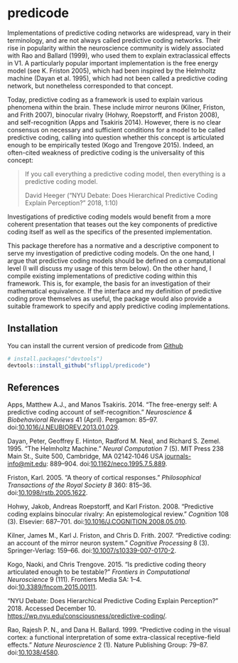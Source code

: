 
<!-- README.md is generated from README.Rmd. Please edit that file -->
predicode
=========

Implementations of predictive coding networks are widespread, vary in their terminology, and are not always called predictive coding networks. Their rise in popularity within the neuroscience community is widely associated with Rao and Ballard (1999), who used them to explain extraclassical effects in V1. A particularly popular important implementation is the free energy model (see K. Friston 2005), which had been inspired by the Helmholtz machine (Dayan et al. 1995), which had not been called a predictive coding network, but nonetheless corresponded to that concept.

Today, predictive coding as a framework is used to explain various phenomena within the brain. These include mirror neurons (Kilner, Friston, and Frith 2007), binocular rivalry (Hohwy, Roepstorff, and Friston 2008), and self-recognition (Apps and Tsakiris 2014). However, there is no clear consensus on necessary and sufficient conditions for a model to be called predictive coding, calling into question whether this concept is articulated enough to be empirically tested (Kogo and Trengove 2015). Indeed, an often-cited weakness of predictive coding is the universality of this concept:

> If you call everything a predictive coding model, then everything is a predictive coding model.
>
> David Heeger (“NYU Debate: Does Hierarchical Predictive Coding Explain Perception?” 2018, 1:10)

Investigations of predictive coding models would benefit from a more coherent presentation that teases out the key components of predictive coding itself as well as the specifics of the presented implementation.

This package therefore has a normative and a descriptive component to serve my investigation of predictive coding models. On the one hand, I argue that predictive coding models should be defined on a computational level (I will discuss my usage of this term below). On the other hand, I compile existing implementations of predictive coding within this framework. This is, for example, the basis for an investigation of their mathematical equivalence. If the interface and my definition of predictive coding prove themselves as useful, the package would also provide a suitable framework to specify and apply predictive coding implementations.

Installation
------------

You can install the current version of predicode from [Github](https://github.com/sflippl/predicode)

``` r
# install.packages("devtools")
devtools::install_github("sflippl/predicode")
```

References
----------

Apps, Matthew A.J., and Manos Tsakiris. 2014. “The free-energy self: A predictive coding account of self-recognition.” *Neuroscience & Biobehavioral Reviews* 41 (April). Pergamon: 85–97. doi:[10.1016/J.NEUBIOREV.2013.01.029](https://doi.org/10.1016/J.NEUBIOREV.2013.01.029).

Dayan, Peter, Geoffrey E. Hinton, Radford M. Neal, and Richard S. Zemel. 1995. “The Helmholtz Machine.” *Neural Computation* 7 (5). MIT Press 238 Main St., Suite 500, Cambridge, MA 02142‐1046 USA journals-info@mit.edu: 889–904. doi:[10.1162/neco.1995.7.5.889](https://doi.org/10.1162/neco.1995.7.5.889).

Friston, Karl. 2005. “A theory of cortical responses.” *Philosophical Transactions of the Royal Society B* 360: 815–36. doi:[10.1098/rstb.2005.1622](https://doi.org/10.1098/rstb.2005.1622).

Hohwy, Jakob, Andreas Roepstorff, and Karl Friston. 2008. “Predictive coding explains binocular rivalry: An epistemological review.” *Cognition* 108 (3). Elsevier: 687–701. doi:[10.1016/J.COGNITION.2008.05.010](https://doi.org/10.1016/J.COGNITION.2008.05.010).

Kilner, James M., Karl J. Friston, and Chris D. Frith. 2007. “Predictive coding: an account of the mirror neuron system.” *Cognitive Processing* 8 (3). Springer-Verlag: 159–66. doi:[10.1007/s10339-007-0170-2](https://doi.org/10.1007/s10339-007-0170-2).

Kogo, Naoki, and Chris Trengove. 2015. “Is predictive coding theory articulated enough to be testable?” *Frontiers in Computational Neuroscience* 9 (111). Frontiers Media SA: 1–4. doi:[10.3389/fncom.2015.00111](https://doi.org/10.3389/fncom.2015.00111).

“NYU Debate: Does Hierarchical Predictive Coding Explain Perception?” 2018. Accessed December 10. <https://wp.nyu.edu/consciousness/predictive-coding/>.

Rao, Rajesh P. N., and Dana H. Ballard. 1999. “Predictive coding in the visual cortex: a functional interpretation of some extra-classical receptive-field effects.” *Nature Neuroscience* 2 (1). Nature Publishing Group: 79–87. doi:[10.1038/4580](https://doi.org/10.1038/4580).

